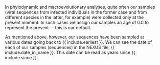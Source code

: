 
In phylodynamic and macroevolutionary analyses, quite often our
samples (viral sequences from infected individuals in the 
former case and from different species in the latter, for
example) were collected only at the present moment.
In such cases we assign our samples an age of 0.0 to
represent the present -- this is our default.

As mentioned above, however, our sequences have been sampled at
various dates going back to {{ include.earliest }}.
We can see the date of each of our samples (sequences) in the NEXUS
file, {{ include.date_in_name }}.
This date can be read as years since {{ include.since }}.
